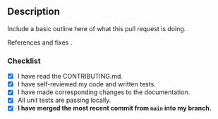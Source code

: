 ## Description

Include a basic outline here of what this pull request is doing.

References and fixes <github-issue-number>.

### Checklist
- [x] I have read the CONTRIBUTING.md.
- [x] I have self-reviewed my code and written tests.
- [x] I have made corresponding changes to the documentation.
- [x] All unit tests are passing locally.
- [x] **I have merged the most recent commit from `main` into my branch.**